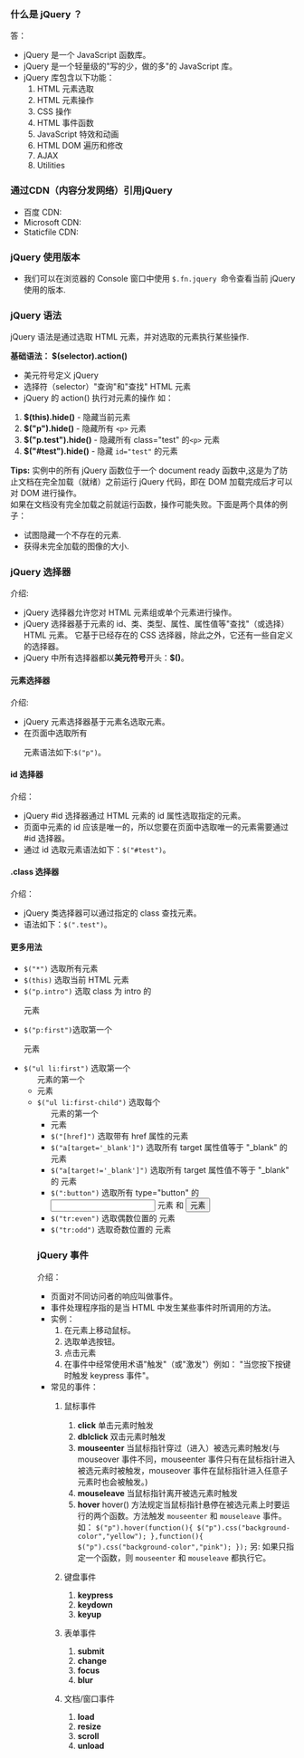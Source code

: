 ### 什么是 jQuery ？
答：<br>
- jQuery 是一个 JavaScript 函数库。
- jQuery 是一个轻量级的"写的少，做的多"的 JavaScript 库。
- jQuery 库包含以下功能：
  1. HTML 元素选取
  2. HTML 元素操作
  3. CSS 操作
  4. HTML 事件函数
  5. JavaScript 特效和动画
  6. HTML DOM 遍历和修改
  7. AJAX
  8. Utilities
   
### 通过CDN（内容分发网络）引用jQuery
- 百度 CDN:
    <head>
        <script src="https://apps.bdimg.com/libs/jquery/2.1.4/jquery.min.js">
        </script>
    </head>
- Microsoft CDN:
    <head>
        <script src="https://ajax.aspnetcdn.com/ajax/jquery/jquery-1.9.0.min.js">
        </script>
    </head>
- Staticfile CDN:
    <head>
        <script src="https://cdn.staticfile.net/jquery/1.10.2/jquery.min.js">
        </script>
    </head>

### jQuery 使用版本
- 我们可以在浏览器的 Console 窗口中使用 `$.fn.jquery `命令查看当前 jQuery 使用的版本.

### jQuery 语法 
jQuery 语法是通过选取 HTML 元素，并对选取的元素执行某些操作.

**基础语法： $(selector).action()**
- 美元符号定义 jQuery
- 选择符（selector）"查询"和"查找" HTML 元素
- jQuery 的 action() 执行对元素的操作
如：
1. **$(this).hide()** - 隐藏当前元素
2. **$("p").hide()** - 隐藏所有 `<p>` 元素
3. **$("p.test").hide()** - 隐藏所有 class="test" 的`<p>` 元素
4. **$("#test").hide()** - 隐藏 `id="test"` 的元素

**Tips:**
实例中的所有 jQuery 函数位于一个 document ready 函数中,这是为了防止文档在完全加载（就绪）之前运行 jQuery 代码，即在 DOM 加载完成后才可以对 DOM 进行操作。<br>
如果在文档没有完全加载之前就运行函数，操作可能失败。下面是两个具体的例子：
- 试图隐藏一个不存在的元素.
- 获得未完全加载的图像的大小.
  
### jQuery 选择器
介绍:
- jQuery 选择器允许您对 HTML 元素组或单个元素进行操作。
- jQuery 选择器基于元素的 id、类、类型、属性、属性值等"查找"（或选择）HTML 元素。 它基于已经存在的 CSS 选择器，除此之外，它还有一些自定义的选择器。
- jQuery 中所有选择器都以**美元符号**开头：**$()**。
  
#### 元素选择器
介绍:
- jQuery 元素选择器基于元素名选取元素。
- 在页面中选取所有 <p> 元素语法如下:`$("p")`。
  
#### id 选择器
介绍：
- jQuery #id 选择器通过 HTML 元素的 id 属性选取指定的元素。
- 页面中元素的 id 应该是唯一的，所以您要在页面中选取唯一的元素需要通过 #id 选择器。
- 通过 id 选取元素语法如下：`$("#test")`。

#### .class 选择器
介绍：
- jQuery 类选择器可以通过指定的 class 查找元素。
- 语法如下：`$(".test")`。

#### 更多用法
- `$("*")`	选取所有元素	
- `$(this)`	选取当前 HTML 元素	
- `$("p.intro")`	选取 class 为 intro 的 <p> 元素	
- `$("p:first")`选取第一个 <p> 元素	
- `$("ul li:first")`	选取第一个 <ul> 元素的第一个 <li> 元素	
- `$("ul li:first-child")`	选取每个 <ul> 元素的第一个 <li> 元素	
- `$("[href]")`	选取带有 href 属性的元素	
- `$("a[target='_blank']")`	选取所有 target 属性值等于 "_blank" 的 <a> 元素	
- `$("a[target!='_blank']")`	选取所有 target 属性值不等于 "_blank" 的 <a> 元素
- `$(":button")`     选取所有 type="button" 的 <input> 元素 和 <button> 元素
- `$("tr:even")`	 选取偶数位置的 <tr> 元素	
- `$("tr:odd")`	 选取奇数位置的 <tr> 元素

### jQuery 事件
介绍：
- 页面对不同访问者的响应叫做事件。
- 事件处理程序指的是当 HTML 中发生某些事件时所调用的方法。
- 实例：
    1. 在元素上移动鼠标。
    2. 选取单选按钮。
    3. 点击元素
    4. 在事件中经常使用术语"触发"（或"激发"）例如： "当您按下按键时触发 keypress 事件"。
- 常见的事件：
    1. 鼠标事件
        1. **click**            单击元素时触发
        2. **dblclick**         双击元素时触发
        3. **mouseenter**       当鼠标指针穿过（进入）被选元素时触发(与 mouseover 事件不同，mouseenter 事件只有在鼠标指针进入被选元素时被触发，mouseover 事件在鼠标指针进入任意子元素时也会被触发。)
        4. **mouseleave**       当鼠标指针离开被选元素时触发
        5. **hover**            hover() 方法规定当鼠标指针悬停在被选元素上时要运行的两个函数。方法触发 `mouseenter` 和 `mouseleave` 事件。
                                如：
                                    `$("p").hover(function(){
                                        $("p").css("background-color","yellow");
                                        },function(){
                                        $("p").css("background-color","pink");
                                    });`
        另: 如果只指定一个函数，则 `mouseenter` 和 `mouseleave` 都执行它。

    2. 键盘事件
        1. **keypress**         
        2. **keydown**
        3. **keyup**
    3. 表单事件
        1. **submit**
        2. **change**
        3. **focus**
        4. **blur**
    4. 文档/窗口事件
        1. **load**
        2. **resize**
        3. **scroll**
        4. **unload**	 
